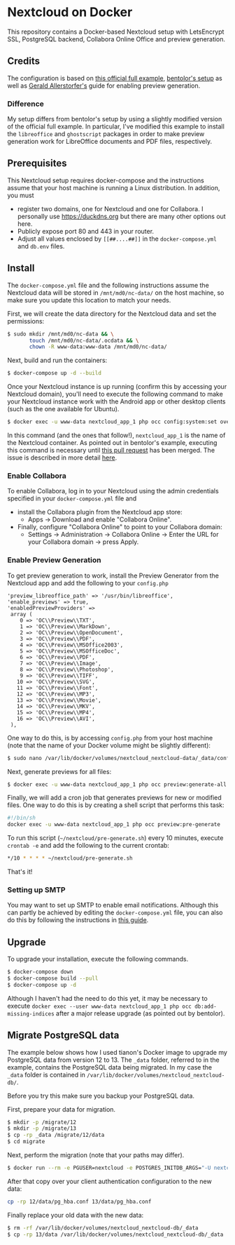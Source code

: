 # Nextcloud on Docker

This repository contains a Docker-based Nextcloud setup with LetsEncrypt SSL, PostgreSQL backend, Collabora Online Office and preview generation.

##  Credits

The configuration is based on [this official full example](https://github.com/nextcloud/docker/blob/ac8c9984319e45fd34fa3863f82fd9063d628aa4/.examples/dockerfiles/full/apache/Dockerfile), [bentolor's setup](https://github.com/bentolor/docker-nextcloud-collabora-postgresql-letsencrypt) as well as [Gerald Allerstorfer's](https://www.allerstorfer.at/nextcloud-install-preview-generator/) guide for enabling preview generation.

### Difference

My setup differs from bentolor's setup by using a slightly modified version of the official full example. In particular, I've modified this example to install the `libreoffice` and `ghostscript` packages in order to make preview generation work for LibreOffice documents and PDF files, respectively.

## Prerequisites

This Nextcloud setup requires docker-compose and the instructions assume that your host machine is running a Linux distribution. In addition, you must

- register two domains, one for Nextcloud and one for Collabora. I personally use https://duckdns.org but there are many other options out here.
- Publicly expose port 80 and 443 in your router.
- Adjust all values enclosed by `[[##....##]]` in the `docker-compose.yml` and `db.env` files.

## Install

The `docker-compose.yml` file and the following instructions assume the Nextcloud data will be stored in `/mnt/md0/nc-data/` on the host machine, so make sure you update this location to match your needs.

First, we will create the data directory for the Nextcloud data and set the permissions:

```bash
$ sudo mkdir /mnt/md0/nc-data && \
       touch /mnt/md0/nc-data/.ocdata && \
       chown -R www-data:www-data /mnt/md0/nc-data/
```

Next, build and run the containers:

```bash
$ docker-compose up -d --build
```

Once your Nextcloud instance is up running  (confirm this by accessing your Nextcloud domain), you'll need to execute the following command to make your Nextcloud instance work with the Android app or other desktop clients (such as the one available for Ubuntu).

``` bash
$ docker exec -u www-data nextcloud_app_1 php occ config:system:set overwriteprotocol --value="https"
```

In this command (and the ones that follow!), `nextcloud_app_1` is the name of the Nextcloud container. As pointed out in bentolor's example, executing this command is necessary until [this pull request](https://github.com/nextcloud/docker/pull/819) has been merged. The issue is described in more detail [here](https://github.com/nextcloud/android/issues/4786).

### Enable Collabora

To enable Collabora, log in to your Nextcloud using the admin credentials specified in your `docker-compose.yml` file and

- install the Collabora plugin from the Nextcloud app store:
  - Apps -> Download and enable "Collabora Online".
- Finally, configure "Collabora Online" to point to your Collabora domain:
  - Settings -> Administration -> Collabora Online -> Enter the URL for your Collabora domain -> press Apply.

### Enable Preview Generation

To get preview generation to work, install the Preview Generator from the Nextcloud app and add the following to your `config.php`

``` 
'preview_libreoffice_path' => '/usr/bin/libreoffice',
'enable_previews' => true,
'enabledPreviewProviders' =>
 array (
    0 => 'OC\\Preview\\TXT',
    1 => 'OC\\Preview\\MarkDown',
    2 => 'OC\\Preview\\OpenDocument',
    3 => 'OC\\Preview\\PDF',
    4 => 'OC\\Preview\\MSOffice2003',
    5 => 'OC\\Preview\\MSOfficeDoc',
    6 => 'OC\\Preview\\PDF',
    7 => 'OC\\Preview\\Image',
    8 => 'OC\\Preview\\Photoshop',
    9 => 'OC\\Preview\\TIFF',
   10 => 'OC\\Preview\\SVG',
   11 => 'OC\\Preview\\Font',
   12 => 'OC\\Preview\\MP3',
   13 => 'OC\\Preview\\Movie',
   14 => 'OC\\Preview\\MKV',
   15 => 'OC\\Preview\\MP4',
   16 => 'OC\\Preview\\AVI',
 ),
```

One way to do this, is by accessing `config.php` from your host machine (note that the name of your Docker volume might be slightly different):

``` bash
$ sudo nano /var/lib/docker/volumes/nextcloud_nextcloud-data/_data/config/config.php
```

Next, generate previews for all files:

``` bash
$ docker exec -u www-data nextcloud_app_1 php occ preview:generate-all
```

Finally, we will add a cron job that generates previews for new or modified files. One way to do this is by creating a shell script that performs this task:

``` bash
#!/bin/sh
docker exec -u www-data nextcloud_app_1 php occ preview:pre-generate
```

To run this script (`~/nextcloud/pre-generate.sh`) every 10 minutes, execute `crontab -e` and add the following to the current crontab:

``` bash
*/10 * * * * ~/nextcloud/pre-generate.sh
```

That's it!

### Setting up SMTP

You may want to set up SMTP to enable email notifications. Although this can partly be achieved by editing the `docker-compose.yml` file, you can also do this by following the instructions in [this guide](https://www.techrepublic.com/article/how-to-configure-smtp-for-nextcloud/).

## Upgrade

To upgrade your installation, execute the following commands.

```bash
$ docker-compose down
$ docker-compose build --pull
$ docker-compose up -d
```

Although I haven't had the need to do this yet, it may be necessary to execute `docker exec --user www-data nextcloud_app_1 php occ db:add-missing-indices` after a major release upgrade (as pointed out by bentolor).

## Migrate PostgreSQL data

The example below shows how I used tianon's Docker image to upgrade my PostgreSQL data from version 12 to 13. The `_data` folder, referred to in the example, contains the PostgreSQL data being migrated. In my case the `_data` folder is contained in `/var/lib/docker/volumes/nextcloud_nextcloud-db/`.

Before you try this make sure you backup your PostgreSQL data.

First, prepare your data for migration.

```bash
$ mkdir -p /migrate/12
$ mkdir -p /migrate/13
$ cp -rp _data /migrate/12/data
$ cd migrate
```
Next, perform the migration (note that your paths may differ).

```bash
$ docker run --rm -e PGUSER=nextcloud -e POSTGRES_INITDB_ARGS="-U nextcloud" -v /var/lib/docker/volumes/nextcloud_nextcloud-db/migrate/:/var/lib/postgresql tianon/postgres-upgrade:12-to-13
```

After that copy over your client authentication configuration to the new data:

```bash
cp -rp 12/data/pg_hba.conf 13/data/pg_hba.conf
```

Finally replace your old data with the new data:

```bash
$ rm -rf /var/lib/docker/volumes/nextcloud_nextcloud-db/_data
$ cp -rp 13/data /var/lib/docker/volumes/nextcloud_nextcloud-db/_data
```
